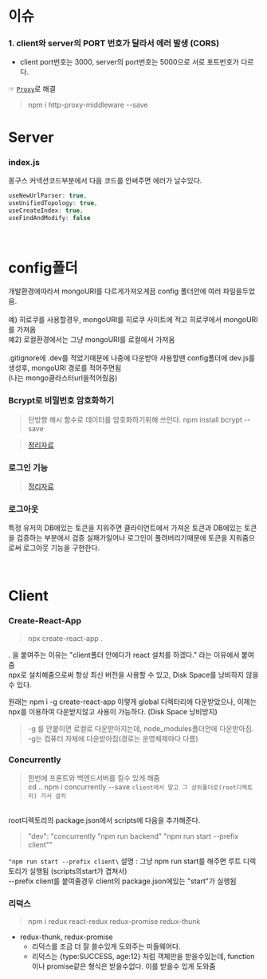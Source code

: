 # 이슈

### 1. client와 server의 PORT 번호가 달라서 에러 발생 (CORS)

- client port번호는 3000, server의 port번호는 5000으로 서로 포트번호가 다르다.

☞ [`Proxy`](https://velog.io/@wndtlr1024/proxy%EC%84%A4%EC%A0%95)로 해결

> npm i http-proxy-middleware --save

# Server

### index.js

몽구스 커넥션코드부분에서 다음 코드를 안써주면 에러가 날수있다.

```js
useNewUrlParser: true,
useUnifiedTopology: true,
useCreateIndex: true,
useFindAndModify: false
```

<br />
<h1>config폴더</h1>
개발환경에따라서 mongoURI를 다르게가져오게끔 config 폴더안에 여러 파일을두었음.<br />
<br />
예) 히로쿠를 사용할경우, mongoURI를 히로쿠 사이트에 적고 히로쿠에서 mongoURI를 가져옴<br />
예2) 로컬환경에서는 그냥 mongoURI를 로컬에서 가져옴 <br />
<br />
.gitignore에 .dev를 적었기때문에 나중에 다운받아 사용할땐 config폴더에 dev.js를 생성후, mongoURI 경로를 적어주면됨<br />
(나는 mongo클라스터url을적어줬음)

### Bcrypt로 비밀번호 암호화하기

> 단방향 해시 함수로 데이터를 암호화하기위해 쓰인다.
> npm install bcrypt --save

> [정리자료](https://velog.io/@wndtlr1024/Bcrypt%EB%A1%9C-%EB%B9%84%EB%B0%80%EB%B2%88%ED%98%B8-%EC%95%94%ED%98%B8%ED%99%94%ED%95%98%EA%B8%B0)

### 로그인 기능

> [정리자료](https://velog.io/@wndtlr1024/%EB%A1%9C%EA%B7%B8%EC%9D%B8-%EA%B8%B0%EB%8A%A5-with-jsonwebtoken)

### 로그아웃

특정 유저의 DB에있는 토큰을 지워주면 클라이언트에서 가져온 토큰과 DB에있는 토큰을 검증하는 부분에서 검증 실패가일어나 로그인이 풀려버리기때문에 토큰을 지워줌으로써 로그아웃 기능을 구현한다.

<br />

# Client

### Create-React-App

> npx create-react-app . <br />

. 을 붙여주는 이유는 "client폴더 안에다가 react 설치를 하겠다." 라는 이유에서 붙여줌<br/>
npx로 설치해줌으로써 항상 최신 버전을 사용할 수 있고, Disk Space를 낭비하지 않을수 있다.

원래는 npm i -g create-react-app 이렇게 global 디렉터리에 다운받았으나, 이제는 npx를 이용하여 다운받지않고 사용이 가능하다. (Disk Space 낭비방지)

> -g 를 안붙이면 로컬로 다운받아지는데, node_modules폴더안에 다운받아짐. <br />
> -g는 컴퓨터 자체에 다운받아짐(경로는 운영체제마다 다름)

### Concurrently

> 한번에 프론트와 백엔드서버를 킬수 있게 해줌<br />
> cd .. npm i concurrently --save `client에서 말고 그 상위폴더로(root디렉토리) 가서 설치`

<br />
root디렉토리의 package.json에서 scripts에 다음을 추가해준다. <br />

> "dev": "concurrently \"npm run backend\" \"npm run start --prefix client\"" <br />

`"npm run start --prefix client\` 설명 : 그냥 npm run start를 해주면 루트 디렉토리가 실행됨 (scripts의start가 겹쳐서) <br /> --prefix client를 붙여줄경우 client의 package.json에있는 "start"가 실행됨

### 리덕스

> npm i redux react-redux redux-promise redux-thunk

- redux-thunk, redux-promise
  - 리덕스를 조금 더 잘 쓸수있게 도와주는 미들웨어다.
  - 리덕스는 {type:SUCCESS, age:12} 처럼 객체만을 받을수있는데, function이나 promise같은 형식은 받을수없다. 이를 받을수 있게 도와줌
